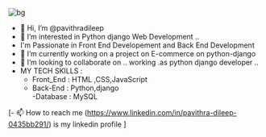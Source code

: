 ![bg](https://github.com/pavithradileep/pavithradileep/assets/137876673/0bf8fef9-3b92-4df5-a66c-195b2e435298)

- 👋 Hi, I’m @pavithradileep
- 👀 I’m interested in  Python django Web Development ..
-  I'm Passionate in Front End Developement and Back End Development 
- 🌱 I’m currently  working on a project on  E-commerce on python-django
-  💞️ I’m looking to collaborate on .. working .as python django  developer ..
- MY TECH  SKILLS :
  - Front_End : HTML ,CSS,JavaScript  
  - Back-End :  Python,django   
  -Database :  MySQL

 [- 📫 How to reach me
(https://www.linkedin.com/in/pavithra-dileep-0435bb291/)
      is my linkedin profile ]

